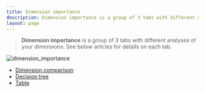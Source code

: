 ```yaml
---
title: Dimension importance
description: Dimension importance is a group of 3 tabs with different analyses of your dimensions.
layout: page
---
```


> **Dimension importance** is a group of 3 tabs with different analyses of your dimensions. See below articles for details on each tab.

![dimension_importance]({{site.url}}/{{site.baseurl}}/core_app/pivot/web_application/dashboard/images/DimensionImportance-1-1024x312.jpg)


* [Dimension comparison]({{site.url}}/{{site.baseurl}}/core_app/pivot/web_application/dashboard/dimension_importance/dimension_comparison.md)
* [Decision tree]({{site.url}}/{{site.baseurl}}/core_app/pivot/web_application/dashboard/dimension_importance/decision_tree.md)
* [Table]({{site.url}}/{{site.baseurl}}/core_app/pivot/web_application/dashboard/dimension_importance/table.md)
